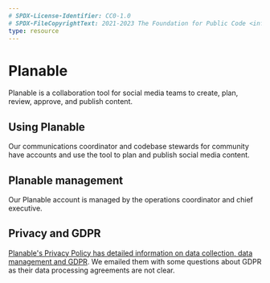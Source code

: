 ```yaml
---
# SPDX-License-Identifier: CC0-1.0
# SPDX-FileCopyrightText: 2021-2023 The Foundation for Public Code <info@publiccode.net>
type: resource
---
```


# Planable

Planable is a collaboration tool for social media teams to create, plan, review, approve, and publish content.

## Using Planable

Our communications coordinator and codebase stewards for community have accounts and use the tool to plan and publish social media content.

## Planable management

Our Planable account is managed by the operations coordinator and chief executive.

## Privacy and GDPR

[Planable's Privacy Policy has detailed information on data collection, data management and GDPR](https://planable.io/privacy/#data-we-collect). We emailed them with some questions about GDPR as their data processing agreements are not clear.
